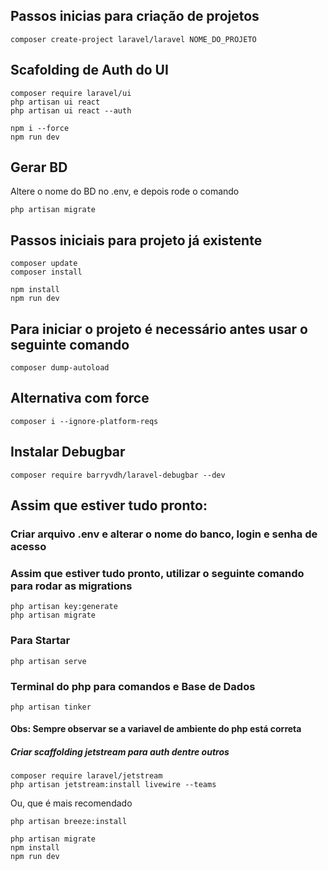 ## Passos inicias para criação de projetos

    composer create-project laravel/laravel NOME_DO_PROJETO

## Scafolding de Auth do UI

    composer require laravel/ui
    php artisan ui react
    php artisan ui react --auth

    npm i --force
    npm run dev

## Gerar BD

Altere o nome do BD no .env, e depois rode o comando

    php artisan migrate

## Passos iniciais para projeto já existente

    composer update
    composer install

    npm install
    npm run dev

## Para iniciar o projeto é necessário antes usar o seguinte comando

    composer dump-autoload

## Alternativa com force

    composer i --ignore-platform-reqs

## Instalar Debugbar

    composer require barryvdh/laravel-debugbar --dev

## Assim que estiver tudo pronto:

### Criar arquivo .env e alterar o nome do banco, login e senha de acesso

### Assim que estiver tudo pronto, utilizar o seguinte comando para rodar as migrations

    php artisan key:generate
    php artisan migrate

### Para Startar

    php artisan serve

### Terminal do php para comandos e Base de Dados

    php artisan tinker

#### Obs: Sempre observar se a variavel de ambiente do php está correta

##### Criar scaffolding jetstream para auth dentre outros

    composer require laravel/jetstream
    php artisan jetstream:install livewire --teams

Ou, que é mais recomendado

    php artisan breeze:install

    php artisan migrate
    npm install
    npm run dev
